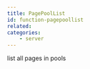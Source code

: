```yaml
---
title: PagePoolList
id: function-pagepoollist
related:
categories:
	- server
---
```


list all pages in pools